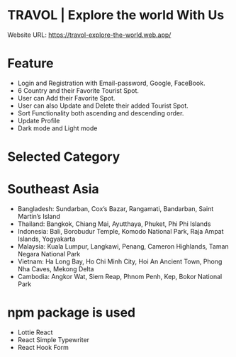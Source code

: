 <!-- # React + Vite

This template provides a minimal setup to get React working in Vite with HMR and some ESLint rules.

Currently, two official plugins are available:

- [@vitejs/plugin-react](https://github.com/vitejs/vite-plugin-react/blob/main/packages/plugin-react/README.md) uses [Babel](https://babeljs.io/) for Fast Refresh
- [@vitejs/plugin-react-swc](https://github.com/vitejs/vite-plugin-react-swc) uses [SWC](https://swc.rs/) for Fast Refresh
# B9A10-client-side-leon-dream1 -->

# TRAVOL | Explore the world With Us

Website URL: https://travol-explore-the-world.web.app/

# Feature

- Login and Registration with Email-password, Google, FaceBook.
- 6 Country and their Favorite Tourist Spot.
- User can Add their Favorite Spot.
- User can also Update and Delete their added Tourist Spot.
- Sort Functionality both ascending and descending order.
- Update Profile
- Dark mode and Light mode

# Selected Category

# Southeast Asia
- Bangladesh: Sundarban, Cox’s Bazar, Rangamati, Bandarban, Saint
  Martin’s Island
- Thailand: Bangkok, Chiang Mai, Ayutthaya, Phuket, Phi Phi Islands
- Indonesia: Bali, Borobudur Temple, Komodo National Park, Raja Ampat Islands, Yogyakarta
- Malaysia: Kuala Lumpur, Langkawi, Penang, Cameron Highlands, Taman Negara National Park
- Vietnam: Ha Long Bay, Ho Chi Minh City, Hoi An Ancient Town, Phong Nha Caves, Mekong Delta
- Cambodia: Angkor Wat, Siem Reap, Phnom Penh, Kep, Bokor National Park

# npm package is used

- Lottie React
- React Simple Typewriter
- React Hook Form
